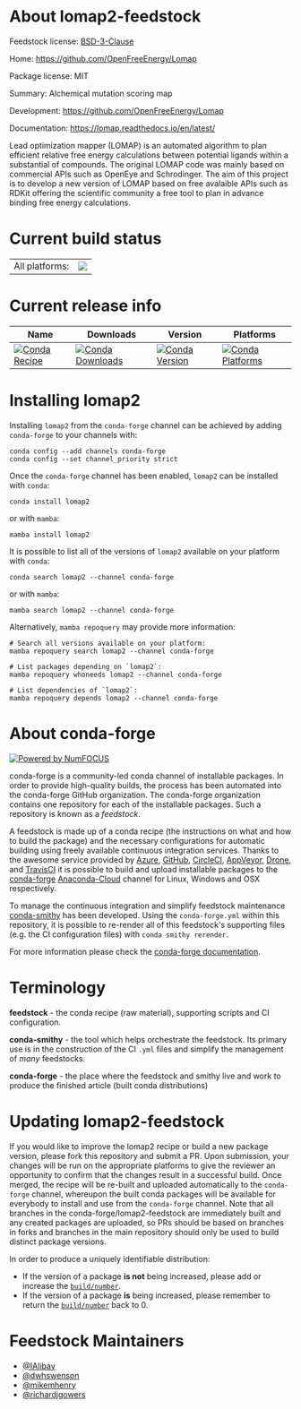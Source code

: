 About lomap2-feedstock
======================

Feedstock license: [BSD-3-Clause](https://github.com/conda-forge/lomap2-feedstock/blob/main/LICENSE.txt)

Home: https://github.com/OpenFreeEnergy/Lomap

Package license: MIT

Summary: Alchemical mutation scoring map

Development: https://github.com/OpenFreeEnergy/Lomap

Documentation: https://lomap.readthedocs.io/en/latest/

Lead optimization mapper (LOMAP) is an automated algorithm to plan efficient
relative free energy calculations between potential ligands within a
substantial of compounds. The original LOMAP code was mainly based
on commercial APIs such as OpenEye and Schrodinger.
The aim of this project is to develop a new version of LOMAP based on
free avalaible APIs such as RDKit offering the scientific community
a free tool to plan in advance binding free energy calculations.


Current build status
====================


<table><tr><td>All platforms:</td>
    <td>
      <a href="https://dev.azure.com/conda-forge/feedstock-builds/_build/latest?definitionId=15682&branchName=main">
        <img src="https://dev.azure.com/conda-forge/feedstock-builds/_apis/build/status/lomap2-feedstock?branchName=main">
      </a>
    </td>
  </tr>
</table>

Current release info
====================

| Name | Downloads | Version | Platforms |
| --- | --- | --- | --- |
| [![Conda Recipe](https://img.shields.io/badge/recipe-lomap2-green.svg)](https://anaconda.org/conda-forge/lomap2) | [![Conda Downloads](https://img.shields.io/conda/dn/conda-forge/lomap2.svg)](https://anaconda.org/conda-forge/lomap2) | [![Conda Version](https://img.shields.io/conda/vn/conda-forge/lomap2.svg)](https://anaconda.org/conda-forge/lomap2) | [![Conda Platforms](https://img.shields.io/conda/pn/conda-forge/lomap2.svg)](https://anaconda.org/conda-forge/lomap2) |

Installing lomap2
=================

Installing `lomap2` from the `conda-forge` channel can be achieved by adding `conda-forge` to your channels with:

```
conda config --add channels conda-forge
conda config --set channel_priority strict
```

Once the `conda-forge` channel has been enabled, `lomap2` can be installed with `conda`:

```
conda install lomap2
```

or with `mamba`:

```
mamba install lomap2
```

It is possible to list all of the versions of `lomap2` available on your platform with `conda`:

```
conda search lomap2 --channel conda-forge
```

or with `mamba`:

```
mamba search lomap2 --channel conda-forge
```

Alternatively, `mamba repoquery` may provide more information:

```
# Search all versions available on your platform:
mamba repoquery search lomap2 --channel conda-forge

# List packages depending on `lomap2`:
mamba repoquery whoneeds lomap2 --channel conda-forge

# List dependencies of `lomap2`:
mamba repoquery depends lomap2 --channel conda-forge
```


About conda-forge
=================

[![Powered by
NumFOCUS](https://img.shields.io/badge/powered%20by-NumFOCUS-orange.svg?style=flat&colorA=E1523D&colorB=007D8A)](https://numfocus.org)

conda-forge is a community-led conda channel of installable packages.
In order to provide high-quality builds, the process has been automated into the
conda-forge GitHub organization. The conda-forge organization contains one repository
for each of the installable packages. Such a repository is known as a *feedstock*.

A feedstock is made up of a conda recipe (the instructions on what and how to build
the package) and the necessary configurations for automatic building using freely
available continuous integration services. Thanks to the awesome service provided by
[Azure](https://azure.microsoft.com/en-us/services/devops/), [GitHub](https://github.com/),
[CircleCI](https://circleci.com/), [AppVeyor](https://www.appveyor.com/),
[Drone](https://cloud.drone.io/welcome), and [TravisCI](https://travis-ci.com/)
it is possible to build and upload installable packages to the
[conda-forge](https://anaconda.org/conda-forge) [Anaconda-Cloud](https://anaconda.org/)
channel for Linux, Windows and OSX respectively.

To manage the continuous integration and simplify feedstock maintenance
[conda-smithy](https://github.com/conda-forge/conda-smithy) has been developed.
Using the ``conda-forge.yml`` within this repository, it is possible to re-render all of
this feedstock's supporting files (e.g. the CI configuration files) with ``conda smithy rerender``.

For more information please check the [conda-forge documentation](https://conda-forge.org/docs/).

Terminology
===========

**feedstock** - the conda recipe (raw material), supporting scripts and CI configuration.

**conda-smithy** - the tool which helps orchestrate the feedstock.
                   Its primary use is in the construction of the CI ``.yml`` files
                   and simplify the management of *many* feedstocks.

**conda-forge** - the place where the feedstock and smithy live and work to
                  produce the finished article (built conda distributions)


Updating lomap2-feedstock
=========================

If you would like to improve the lomap2 recipe or build a new
package version, please fork this repository and submit a PR. Upon submission,
your changes will be run on the appropriate platforms to give the reviewer an
opportunity to confirm that the changes result in a successful build. Once
merged, the recipe will be re-built and uploaded automatically to the
`conda-forge` channel, whereupon the built conda packages will be available for
everybody to install and use from the `conda-forge` channel.
Note that all branches in the conda-forge/lomap2-feedstock are
immediately built and any created packages are uploaded, so PRs should be based
on branches in forks and branches in the main repository should only be used to
build distinct package versions.

In order to produce a uniquely identifiable distribution:
 * If the version of a package **is not** being increased, please add or increase
   the [``build/number``](https://docs.conda.io/projects/conda-build/en/latest/resources/define-metadata.html#build-number-and-string).
 * If the version of a package **is** being increased, please remember to return
   the [``build/number``](https://docs.conda.io/projects/conda-build/en/latest/resources/define-metadata.html#build-number-and-string)
   back to 0.

Feedstock Maintainers
=====================

* [@IAlibay](https://github.com/IAlibay/)
* [@dwhswenson](https://github.com/dwhswenson/)
* [@mikemhenry](https://github.com/mikemhenry/)
* [@richardjgowers](https://github.com/richardjgowers/)

